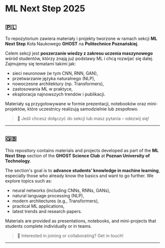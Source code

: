 # ML Next Step 2025

## 🇵🇱 

To repozytorium zawiera materiały i projekty tworzone w ramach sekcji **ML Next Step** Koła Naukowego **GHOST** na **Politechnice Poznańskiej**.

Celem sekcji jest **poszerzanie wiedzy z zakresu uczenia maszynowego** wśród studentów, którzy znają już podstawy ML i chcą rozwijać się dalej. Zajmujemy się tematami takimi jak:

- sieci neuronowe (w tym CNN, RNN, GAN),
- przetwarzanie języka naturalnego (NLP),
- nowoczesne architektury (np. Transformers),
- zastosowania ML w praktyce,
- eksploracja najnowszych trendów i publikacji.

Materiały są przygotowywane w formie prezentacji, notebooków oraz mini-projektów, które uczestnicy realizują samodzielnie lub zespołowo.

> 🔧 Jeśli chcesz dołączyć do sekcji lub masz pytania – odezwij się!

---

## 🇬🇧 

This repository contains materials and projects developed as part of the **ML Next Step** section of the **GHOST Science Club** at **Poznan University of Technology**.

The section's goal is to **advance students’ knowledge in machine learning**, especially those who already know the basics and want to go further. We explore topics such as:

- neural networks (including CNNs, RNNs, GANs),
- natural language processing (NLP),
- modern architectures (e.g., Transformers),
- practical ML applications,
- latest trends and research papers.

Materials are provided as presentations, notebooks, and mini-projects that students complete individually or in teams.

> 🔧 Interested in joining or collaborating? Get in touch!

---
